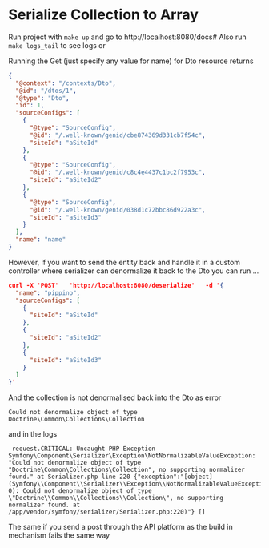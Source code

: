 # Serialize Collection to Array

Run project with `make up` and go to http://localhost:8080/docs#
Also run `make logs_tail` to see logs or

Running the Get (just specify any value for name) for Dto resource returns

```json
{
  "@context": "/contexts/Dto",
  "@id": "/dtos/1",
  "@type": "Dto",
  "id": 1,
  "sourceConfigs": [
    {
      "@type": "SourceConfig",
      "@id": "/.well-known/genid/cbe874369d331cb7f54c",
      "siteId": "aSiteId"
    },
    {
      "@type": "SourceConfig",
      "@id": "/.well-known/genid/c8c4e4437c1bc2f7953c",
      "siteId": "aSiteId2"
    },
    {
      "@type": "SourceConfig",
      "@id": "/.well-known/genid/038d1c72bbc86d922a3c",
      "siteId": "aSiteId3"
    }
  ],
  "name": "name"
}
```

However, if you want to send the entity back and handle it in a custom controller where serializer can denormalize it 
back to the Dto you can run ... 

```json
curl -X 'POST'   'http://localhost:8080/deserialize'   -d '{
  "name": "pippino",
  "sourceConfigs": [
    {
      "siteId": "aSiteId"
    },
    {
      "siteId": "aSiteId2"
    },
    {
      "siteId": "aSiteId3"
    }
  ]
}'

```

And the collection is not denormalised back into the Dto as error 

`Could not denormalize object of type Doctrine\Common\Collections\Collection`

and in the logs 

```
 request.CRITICAL: Uncaught PHP Exception Symfony\Component\Serializer\Exception\NotNormalizableValueException: "Could not denormalize object of type "Doctrine\Common\Collections\Collection", no supporting normalizer found." at Serializer.php line 220 {"exception":"[object] (Symfony\\Component\\Serializer\\Exception\\NotNormalizableValueException(code: 0): Could not denormalize object of type \"Doctrine\\Common\\Collections\\Collection\", no supporting normalizer found. at /app/vendor/symfony/serializer/Serializer.php:220)"} []
```

The same if you send a post through the API platform as the build in mechanism fails the same way
